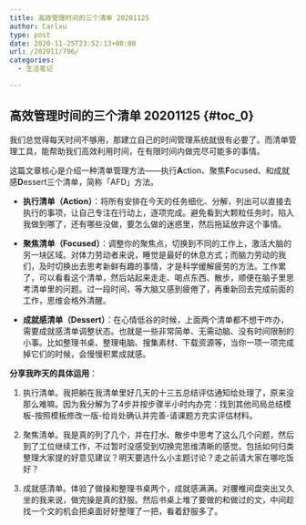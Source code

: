 ```yaml
---
title: 高效管理时间的三个清单 20201125
author: Carlxu
type: post
date: 2020-11-25T23:52:13+00:00
url: /202011/796/
categories:
  - 生活笔记

---
```

## 高效管理时间的三个清单 20201125 {#toc_0}

我们总觉得每天时间不够用，那建立自己的时间管理系统就很有必要了。而清单管理工具，能帮助我们高效利用时间，在有限时间内做完尽可能多的事情。

这篇文章核心是介绍一种清单管理方法——执行**A**ction、聚焦**F**ocused、和成就感**D**essert三个清单，简称「AFD」方法。

<!--more-->

  * **执行清单（Action）**：将所有安排在今天的任务细化、分解，列出可以直接去执行的事项，让自己专注在行动上，逐项完成。避免看到大颗粒任务时，陷入我做到哪了，还有哪些没做，要怎么做的迷惑里，然后拖延放弃这个事情。

  * **聚焦清单（Focused）**：调整你的聚焦点，切换到不同的工作上，激活大脑的另一块区域。对体力劳动者来说，睡觉是最好的休息方式；而脑力劳动的我们，及时切换出去思考新鲜有趣的事情，才是科学缓解疲劳的方法。工作累了，可以看看这个清单，然后站起来走走、喝点东西、散步，顺便在脑子里思考清单里的问题。过一段时间，等大脑又感到疲倦了，再重新回去完成前面的工作，思维会格外清醒。

  * **成就感清单（Dessert）**：在心情低谷的时候，上面两个清单都不想干咋办，需要成就感清单调整状态。也就是一些非常简单、无需动脑、没有时间限制的小事。比如整理书桌、整理电脑、搜集素材、下载资源等，当你一项一项完成掉它们的时候，会慢慢积累成就感。

**分享我昨天的具体运用**：

  1. 执行清单。我把躺在我清单里好几天的十三五总结评估通知给处理了，原来没那么难嘛。因为我分解为了4步并按步骤半小时内办完：找到其他司局总结模板-按照模板修改一版-给肖处确认并完善-请课题方充实评估材料。

  2. 聚焦清单。我是真的列了几个，并在打水、散步中思考了这么几个问题，然后到了工位继续工作，不过暂时没感受到切换完思维清晰的感觉。包括如何归类整理大家提的好意见建议？明天要选什么小主题讨论？走之前请大家在哪吃饭好？

  3. 成就感清单。体验了做操和整理书桌两个，成就感满满。对腰椎间盘突出又久坐的我来说，做完操是真的舒服。然后书桌上堆了要做的和做过的文，中间趁找一个文的机会把桌面好好整理了一把，看着舒服多了。